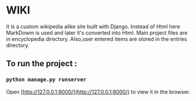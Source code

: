 # WIKI
It is a custom wikipedia alike site built with Django.
Instead of Html here MarkDowm is used and later it's converted into Html.
Main project files are in encyclopedia directory.
Also,user entered items are stored in the entries directory.
## To run the project :
### `python manage.py runserver`
Open [http://127.0.0.1:8000/](http://127.0.0.1:8000/) to view it in the browser.
